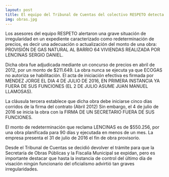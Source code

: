 ```yaml
---
layout: post
title: El equipo del Tribunal de Cuentas del colectivo RESPETO detecta graves irregularidades en obras adjudicadas en 2012
img: obras.jpg
---
```


Los asesores del equipo RESPETO alertaron una grave situación de irregularidad en un expediente caracterizado como redeterminación de precios, es decir una adecuación o actualización del monto de una obra: PROVISIÓN DE GAS NATURAL AL BARRIO 64 VIVIENDAS REALIZADA POR LENCINAS SERGIO DANIEL.

Dicha obra fue adjudicada mediante un concurso de precios en abril de 2012, por un monto de $211.649. La obra nunca se ejecuta ya que ECOGAS no autoriza se habilitación. El acta de iniciación efectiva es firmada por MENDEZ JORGE EL DIA 4 DE JULIO DE 2016, EN PRIMERA INSTANCIA YA FUERA DE SUS FUNCIONES (EL 2 DE JULIO ASUME JUAN MANUEL LLAMOSAS).

La cláusula tercera establece que dicha obra debe iniciarse cinco días corridos de la firma del contrato (Abril 2012) Sin embargo, el 4 de julio de 2016 se inicia la obra con la FIRMA DE UN SECRETARIO FUERA DE SUS FUNCIONES.

El monto de redeterminación que reclama LENCINAS es de $550.256, por una obra planificada para 90 días y ejecutada en menos de un mes. La empresa presenta el 31 de julio de 2016 el fin de obra provisorio.

Desde el Tribunal de Cuentas se decidió devolver el trámite para que la Secretaría de Obras Públicas y la Fiscalía Municipal se expidan, pero es importante destacar que hasta la instancia de control del último día de visación ningún funcionario del oficialismo advirtió tan graves irregularidades.
